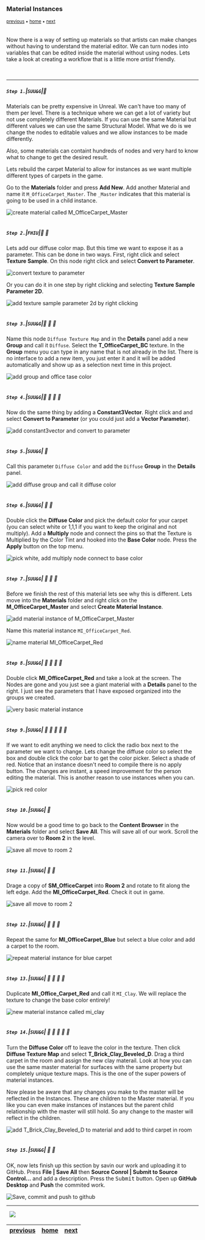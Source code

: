 <img src="https://via.placeholder.com/1000x4/45D7CA/45D7CA" alt="drawing" height="4px"/>

### Material Instances

<sub>[previous](../color-math/README.md#user-content-material-color-math) • [home](../README.md#user-content-ue4-intro-to-materials) • [next](../adding-parameters/README.md#user-content-adding-parameters)</sub>

<img src="https://via.placeholder.com/1000x4/45D7CA/45D7CA" alt="drawing" height="4px"/>

Now there is a way of setting up materials so that artists can make changes without having to understand the material editor. We can turn nodes into variables that can be edited inside the material without using nodes.  Lets take a look at creating a workflow that is a little more *artist* friendly.

<br>

---


##### `Step 1.`\|`SUU&G`|:small_blue_diamond:

Materials can be pretty expensive in Unreal.  We can't have too many of them per level.  There is a technique where we can get a lot of variety but not use completely different Materials. If you can use the same Material but different values we can use the same Structural Model.  What we do is we change the nodes to editable values and we allow instances to be made differently.  

Also, some materials can containt hundreds of nodes and very hard to know what to change to get the desired result.

Lets rebuild the carpet Material to allow for instances as we want multiple different types of carpets in the game.

Go to the **Materials** folder and press **Add New**.  Add another Material and name it `M_OfficeCarpet_Master`.  The `_Master` indicates that this material is going to be used in a child instance.

![create material called M_OfficeCarpet_Master](images/CreateMasterMaterial.jpg)

<img src="https://via.placeholder.com/500x2/45D7CA/45D7CA" alt="drawing" height="2px" alt = ""/>

##### `Step 2.`\|`FHIU`|:small_blue_diamond: :small_blue_diamond: 

Lets add our diffuse color map.  But this time we want to expose it as a parameter. This can be done in two ways.  First, right click and select **Texture Sample**.  On this node right click and select **Convert to Parameter**.

![convert texture to parameter](images/ConvertTextToParam1.jpg)

Or you can do it in one step by right clicking and selecting **Texture Sample Parameter 2D**.

![add texture sample parameter 2d by right clicking](images/AddTextSampParam2DDirect.jpg)

<img src="https://via.placeholder.com/500x2/45D7CA/45D7CA" alt="drawing" height="2px" alt = ""/>

##### `Step 3.`\|`SUU&G`|:small_blue_diamond: :small_blue_diamond: :small_blue_diamond:

Name this node `Diffuse Texture Map` and in the **Details** panel add a new **Group** and call it `Diffuse`.  Select the **T_OfficeCarpet_BC** texture. In the **Group** menu you can type in any name that is not already in the list.  There is no interface to add a new item, you just enter it and it will be added automatically and show up as a selection next time in this project.

![add group and office tase color](images/AddGroupAndTexture.jpg)

<img src="https://via.placeholder.com/500x2/45D7CA/45D7CA" alt="drawing" height="2px" alt = ""/>

##### `Step 4.`\|`SUU&G`|:small_blue_diamond: :small_blue_diamond: :small_blue_diamond: :small_blue_diamond:

Now do the same thing by adding a **Constant3Vector**.  Right click and and select **Convert to Parameter** (or you could just add a **Vector Parameter**).

![add constant3vector and convert to parameter](images/Convert3VecToParam1.jpg)

<img src="https://via.placeholder.com/500x2/45D7CA/45D7CA" alt="drawing" height="2px" alt = ""/>

##### `Step 5.`\|`SUU&G`| :small_orange_diamond:

Call this parameter `Diffuse Color` and add the `Diffuse` **Group** in the **Details** panel.

![add diffuse group and call it diffuse color](images/DiffuseColParam.jpg)

<img src="https://via.placeholder.com/500x2/45D7CA/45D7CA" alt="drawing" height="2px" alt = ""/>

##### `Step 6.`\|`SUU&G`| :small_orange_diamond: :small_blue_diamond:

Double click the **Diffuse Color** and pick the default color for your carpet (you can select white or 1,1,1 if you want to keep the original and not multiply).  Add a **Multiply** node and connect the pins so that the Texture is Multiplied by the Color Tint and hooked into the **Base Color** node. Press the **Apply** button on the top menu.

![pick white, add multiply node connect to base color](images/ColorPickerMultiply.jpg)


<img src="https://via.placeholder.com/500x2/45D7CA/45D7CA" alt="drawing" height="2px" alt = ""/>

##### `Step 7.`\|`SUU&G`| :small_orange_diamond: :small_blue_diamond: :small_blue_diamond:

Before we finish the rest of this material lets see why this is different.  Lets move into the **Materials** folder and right click on the **M_OfficeCarpet_Master** and select **Create Material Instance**.

![add material instance of M_OfficeCarpet_Master](images/CreateMaterialInstance.jpg)

Name this material instance `MI_OfficeCarpet_Red`.

![name material MI_OfficeCarpet_Red](images/NameMatInstatnce.jpg)

<img src="https://via.placeholder.com/500x2/45D7CA/45D7CA" alt="drawing" height="2px" alt = ""/>

##### `Step 8.`\|`SUU&G`| :small_orange_diamond: :small_blue_diamond: :small_blue_diamond: :small_blue_diamond:

Double click **MI_OfficeCarpet_Red** and take a look at the screen.  The Nodes are gone and you just see a giant material with a **Details** panel to the right. I just see the parameters that I have exposed organized into the groups we created.

![very basic material instance](images/OpenMaterialInstance.jpg)



<img src="https://via.placeholder.com/500x2/45D7CA/45D7CA" alt="drawing" height="2px" alt = ""/>

##### `Step 9.`\|`SUU&G`| :small_orange_diamond: :small_blue_diamond: :small_blue_diamond: :small_blue_diamond: :small_blue_diamond:

If we want to edit anything we need to click the radio box next to the parameter we want to change.  Lets change the diffuse color so select the box and double click the color bar to get the color picker.  Select a shade of red. Notice that an instance doesn't need to compile there is no apply button.  The changes are instant, a speed improvement for the person editing the material. This is another reason to use instances when you can.

![pick red color](images/PickRedColor.jpg)


<img src="https://via.placeholder.com/500x2/45D7CA/45D7CA" alt="drawing" height="2px" alt = ""/>

##### `Step 10.`\|`SUU&G`| :large_blue_diamond:

Now would be a good time to go back to the **Content Browser** in the **Materials** folder and select **Save All**.  This will save all of our work. Scroll the camera over to **Room 2** in the level.

![save all move to room 2](images/SaveMoveToRoom2.jpg)

<img src="https://via.placeholder.com/500x2/45D7CA/45D7CA" alt="drawing" height="2px" alt = ""/>

##### `Step 11.`\|`SUU&G`| :large_blue_diamond: :small_blue_diamond: 

Drage a copy of **SM_OfficeCarpet** into **Room 2** and rotate to fit along the left edge.  Add the **MI_OfficeCarpet_Red**.  Check it out in game.

![save all move to room 2](images/AddRedCarpetToRoom.jpg)

<img src="https://via.placeholder.com/500x2/45D7CA/45D7CA" alt="drawing" height="2px" alt = ""/>


##### `Step 12.`\|`SUU&G`| :large_blue_diamond: :small_blue_diamond: :small_blue_diamond: 

Repeat the same for **MI_OfficeCarpet_Blue** but select a blue color and add a carpet to the room.

![repeat material instance for blue carpet](images/MIOfficeCarpetBlue.jpg)

<img src="https://via.placeholder.com/500x2/45D7CA/45D7CA" alt="drawing" height="2px" alt = ""/>

##### `Step 13.`\|`SUU&G`| :large_blue_diamond: :small_blue_diamond: :small_blue_diamond:  :small_blue_diamond: 

Duplicate **MI_Office_Carpet_Red** and call it `MI_Clay`.  We will replace the texture to change the base color entirely!

![new material instance called mi_clay](images/DupeRedForStone.jpg)

<img src="https://via.placeholder.com/500x2/45D7CA/45D7CA" alt="drawing" height="2px" alt = ""/>

##### `Step 14.`\|`SUU&G`| :large_blue_diamond: :small_blue_diamond: :small_blue_diamond: :small_blue_diamond:  :small_blue_diamond: 

 Turn the **Diffuse Color** off to leave the color in the texture.  Then click **Diffuse Texture Map** and select **T_Brick_Clay_Beveled_D**.  Drag a third carpet in the room and assign the new clay materail.  Look at how you can use the same master material for surfaces with the same property but completely unique texture maps.  This is the one of the super powers of material instances.

 Now please be aware that any changes you make to the master will be reflected in the Instances.  These are children to the Master material.  If you like you can even make instances of instances but the parent child relationship with the master will still hold. So any change to the master will reflect in the children.

![add T_Brick_Clay_Beveled_D to material and add to third carpet in room](images/ClayCarpet.jpg)

<img src="https://via.placeholder.com/500x2/45D7CA/45D7CA" alt="drawing" height="2px" alt = ""/>

##### `Step 15.`\|`SUU&G`| :large_blue_diamond: :small_orange_diamond: 

OK, now lets finish up this section by savin our work and uploading it to GitHub.  Press **File | Save All** then **Source Conrol | Submit to Source Control...** and add a description.  Press the <kbd>Submit</kbd> button.  Open up **GitHub Desktop** and **Push** the commited work.

![Save, commit and push to github](images/Github.jpg)



___


<img src="https://via.placeholder.com/1000x4/dba81a/dba81a" alt="drawing" height="4px" alt = ""/>

<img src="https://via.placeholder.com/1000x100/45D7CA/000000/?text=Next Up - Adding More Parameters">

<img src="https://via.placeholder.com/1000x4/dba81a/dba81a" alt="drawing" height="4px" alt = ""/>

| [previous](../color-math/README.md#user-content-material-color-math)| [home](../README.md#user-content-ue4-intro-to-materials) | [next](../adding-parameters/README.md#user-content-adding-parameters)|
|---|---|---|
